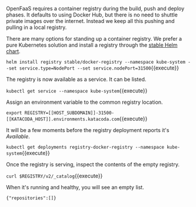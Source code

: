 OpenFaaS requires a container registry during the build, push and deploy phases. It defaults to using Docker Hub, but there is no need to shuttle private images over the internet. Instead we keep all this pushing and pulling in a local registry.

There are many options for standing up a container registry. We prefer a pure Kubernetes solution and install a registry through the [stable Helm chart](https://github.com/helm/charts/tree/master/stable/docker-registry#docker-registry-helm-chart).

`helm install registry stable/docker-registry --namespace kube-system --set service.type=NodePort --set service.nodePort=31500`{{execute}}

The registry is now available as a service. It can be listed.

`kubectl get service --namespace kube-system`{{execute}}

Assign an environment variable to the common registry location.

`export REGISTRY=[[HOST_SUBDOMAIN]]-31500-[[KATACODA_HOST]].environments.katacoda.com`{{execute}}

It will be a few moments before the registry deployment reports it's _Available_.

`kubectl get deployments registry-docker-registry --namespace kube-system`{{execute}}

Once the registry is serving, inspect the contents of the empty registry.

`curl $REGISTRY/v2/_catalog`{{execute}}

When it's running and healthy, you will see an empty list.

`{"repositories":[]}`
